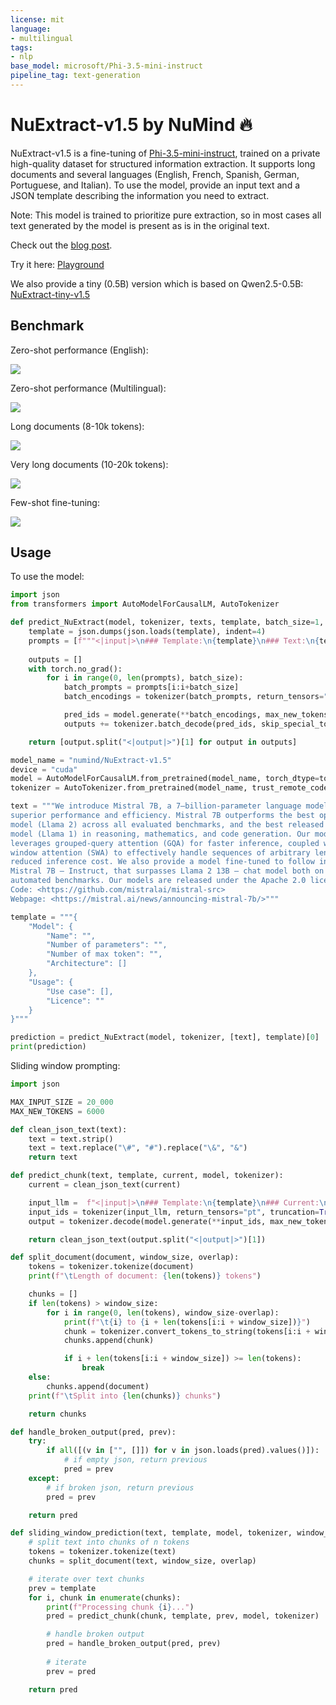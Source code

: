 ```yaml
---
license: mit
language:
- multilingual
tags:
- nlp
base_model: microsoft/Phi-3.5-mini-instruct
pipeline_tag: text-generation
---
```


# NuExtract-v1.5 by NuMind 🔥

NuExtract-v1.5 is a fine-tuning of [Phi-3.5-mini-instruct](https://huggingface.co/microsoft/Phi-3.5-mini-instruct), trained on a private high-quality dataset for structured information extraction. It supports long documents and several languages (English, French, Spanish, German, Portuguese, and Italian).
To use the model, provide an input text and a JSON template describing the information you need to extract.

Note: This model is trained to prioritize pure extraction, so in most cases all text generated by the model is present as is in the original text.

Check out the [blog post](https://numind.ai/blog/nuextract-1-5---multilingual-infinite-context-still-small-and-better-than-gpt-4o).

Try it here: [Playground](https://huggingface.co/spaces/numind/NuExtract-v1.5)

We also provide a tiny (0.5B) version which is based on Qwen2.5-0.5B: [NuExtract-tiny-v1.5](https://huggingface.co/numind/NuExtract-tiny-v1.5)

## Benchmark

Zero-shot performance (English):

<p align="left">
<img src="english_bench.png" style="height: auto;">
</p>

Zero-shot performance (Multilingual):

<p align="left">
<img src="multilingual_bench.png" style="height: auto;">
</p>

Long documents (8-10k tokens):

<p align="left">
<img src="8-10_long_context.png" style="height: auto;">
</p>

Very long documents (10-20k tokens):

<p align="left">
<img src="10-20_long_context.png" style="height: auto;">
</p>

Few-shot fine-tuning:

<p align="left">
<img src="fewshot_bench.png" style="height: auto;">
</p>

## Usage

To use the model:

```python
import json
from transformers import AutoModelForCausalLM, AutoTokenizer

def predict_NuExtract(model, tokenizer, texts, template, batch_size=1, max_length=10_000, max_new_tokens=4_000):
    template = json.dumps(json.loads(template), indent=4)
    prompts = [f"""<|input|>\n### Template:\n{template}\n### Text:\n{text}\n\n<|output|>""" for text in texts]
    
    outputs = []
    with torch.no_grad():
        for i in range(0, len(prompts), batch_size):
            batch_prompts = prompts[i:i+batch_size]
            batch_encodings = tokenizer(batch_prompts, return_tensors="pt", truncation=True, padding=True, max_length=max_length).to(model.device)

            pred_ids = model.generate(**batch_encodings, max_new_tokens=max_new_tokens)
            outputs += tokenizer.batch_decode(pred_ids, skip_special_tokens=True)

    return [output.split("<|output|>")[1] for output in outputs]

model_name = "numind/NuExtract-v1.5"
device = "cuda"
model = AutoModelForCausalLM.from_pretrained(model_name, torch_dtype=torch.bfloat16, trust_remote_code=True).to(device).eval()
tokenizer = AutoTokenizer.from_pretrained(model_name, trust_remote_code=True)

text = """We introduce Mistral 7B, a 7–billion-parameter language model engineered for
superior performance and efficiency. Mistral 7B outperforms the best open 13B
model (Llama 2) across all evaluated benchmarks, and the best released 34B
model (Llama 1) in reasoning, mathematics, and code generation. Our model
leverages grouped-query attention (GQA) for faster inference, coupled with sliding
window attention (SWA) to effectively handle sequences of arbitrary length with a
reduced inference cost. We also provide a model fine-tuned to follow instructions,
Mistral 7B – Instruct, that surpasses Llama 2 13B – chat model both on human and
automated benchmarks. Our models are released under the Apache 2.0 license.
Code: <https://github.com/mistralai/mistral-src>
Webpage: <https://mistral.ai/news/announcing-mistral-7b/>"""

template = """{
    "Model": {
        "Name": "",
        "Number of parameters": "",
        "Number of max token": "",
        "Architecture": []
    },
    "Usage": {
        "Use case": [],
        "Licence": ""
    }
}"""

prediction = predict_NuExtract(model, tokenizer, [text], template)[0]
print(prediction)

```

Sliding window prompting:

```python
import json

MAX_INPUT_SIZE = 20_000
MAX_NEW_TOKENS = 6000

def clean_json_text(text):
    text = text.strip()
    text = text.replace("\#", "#").replace("\&", "&")
    return text

def predict_chunk(text, template, current, model, tokenizer):
    current = clean_json_text(current)

    input_llm =  f"<|input|>\n### Template:\n{template}\n### Current:\n{current}\n### Text:\n{text}\n\n<|output|>" + "{"
    input_ids = tokenizer(input_llm, return_tensors="pt", truncation=True, max_length=MAX_INPUT_SIZE).to("cuda")
    output = tokenizer.decode(model.generate(**input_ids, max_new_tokens=MAX_NEW_TOKENS)[0], skip_special_tokens=True)

    return clean_json_text(output.split("<|output|>")[1])

def split_document(document, window_size, overlap):
    tokens = tokenizer.tokenize(document)
    print(f"\tLength of document: {len(tokens)} tokens")

    chunks = []
    if len(tokens) > window_size:
        for i in range(0, len(tokens), window_size-overlap):
            print(f"\t{i} to {i + len(tokens[i:i + window_size])}")
            chunk = tokenizer.convert_tokens_to_string(tokens[i:i + window_size])
            chunks.append(chunk)

            if i + len(tokens[i:i + window_size]) >= len(tokens):
                break
    else:
        chunks.append(document)
    print(f"\tSplit into {len(chunks)} chunks")

    return chunks

def handle_broken_output(pred, prev):
    try:
        if all([(v in ["", []]) for v in json.loads(pred).values()]):
            # if empty json, return previous
            pred = prev
    except:
        # if broken json, return previous
        pred = prev

    return pred

def sliding_window_prediction(text, template, model, tokenizer, window_size=4000, overlap=128):
    # split text into chunks of n tokens
    tokens = tokenizer.tokenize(text)
    chunks = split_document(text, window_size, overlap)

    # iterate over text chunks
    prev = template
    for i, chunk in enumerate(chunks):
        print(f"Processing chunk {i}...")
        pred = predict_chunk(chunk, template, prev, model, tokenizer)

        # handle broken output
        pred = handle_broken_output(pred, prev)
            
        # iterate
        prev = pred

    return pred
```